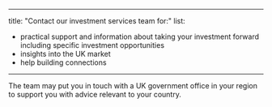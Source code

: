 ---
title: "Contact our investment services team for:"
list: 
 - practical support and information about taking your investment forward including specific investment opportunities
 - insights into the UK market
 - help building connections
 ---

The team may put you in touch with a UK government office in your region to support you with advice relevant to your country.

